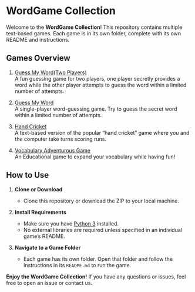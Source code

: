 # WordGame Collection

Welcome to the **WordGame Collection**! This repository contains multiple text-based games. Each game is in its own folder, complete with its own README and instructions.

## Games Overview

1. [Guess My Word(Two Players)](./Guess%20My%20Word%20%20Two%20Players%20/README.md)  
   A fun guessing game for two players, one player secretly provides a word while the other player attempts to guess the word within a limited number of attempts.

2. [Guess My Word](Guess%20My%20Word/README.md)  
   A single-player word-guessing game. Try to guess the secret word within a limited number of attempts.

3. [Hand Cricket](Hand%20Cricket/README.md)  
   A text-based version of the popular “hand cricket” game where you and the computer take turns scoring runs.

4. [Vocabulary Adventurous Game](Vocabulary%20Adventurous%20Game/README.md)  
   An Educational game to expand your vocabulary while having fun!

## How to Use

1. **Clone or Download**  
   - Clone this repository or download the ZIP to your local machine.

2. **Install Requirements**  
   - Make sure you have [Python 3](https://www.python.org/downloads/) installed.
   - No external libraries are required unless specified in an individual game’s README.

3. **Navigate to a Game Folder**  
   - Each game has its own folder. Open that folder and follow the instructions in its `README.md` to run the game.


**Enjoy the WordGame Collection!** If you have any questions or issues, feel free to open an issue or contact us.
